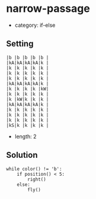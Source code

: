 # narrow-passage
- category: if-else

## Setting

```
|b |b |b |b |b |
|kA|kA|kA|kA|k |
|k |k |k |k |k |
|k |k |k |k |k |
|k |k |k |k |k |
|kA|kA|kA|kA|k |
|k |k |k |k |kW|
|k |k |k |k |k |
|k |kW|k |k |k |
|kA|kA|kA|kA|k |
|k |k |k |k |k |
|k |k |k |k |k |
|k |k |k |k |k |
|kS|k |k |k |k |
```

- length: 2

## Solution

```
while color() != 'b':
    if position() < 5:
        right()
    else:
        fly()
```
